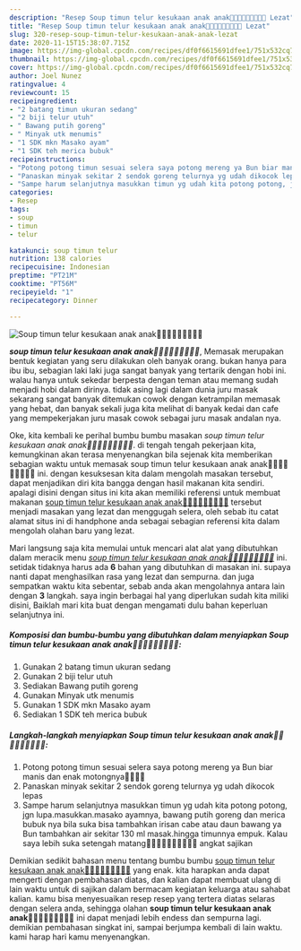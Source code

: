 ```yaml
---
description: "Resep Soup timun telur kesukaan anak anak🤭🤭👍🏼👍🏼🙏🙏😘 Lezat"
title: "Resep Soup timun telur kesukaan anak anak🤭🤭👍🏼👍🏼🙏🙏😘 Lezat"
slug: 320-resep-soup-timun-telur-kesukaan-anak-anak-lezat
date: 2020-11-15T15:38:07.715Z
image: https://img-global.cpcdn.com/recipes/df0f6615691dfee1/751x532cq70/soup-timun-telur-kesukaan-anak-anak🤭🤭👍🏼👍🏼🙏🙏😘-foto-resep-utama.jpg
thumbnail: https://img-global.cpcdn.com/recipes/df0f6615691dfee1/751x532cq70/soup-timun-telur-kesukaan-anak-anak🤭🤭👍🏼👍🏼🙏🙏😘-foto-resep-utama.jpg
cover: https://img-global.cpcdn.com/recipes/df0f6615691dfee1/751x532cq70/soup-timun-telur-kesukaan-anak-anak🤭🤭👍🏼👍🏼🙏🙏😘-foto-resep-utama.jpg
author: Joel Nunez
ratingvalue: 4
reviewcount: 15
recipeingredient:
- "2 batang timun ukuran sedang"
- "2 biji telur utuh"
- " Bawang putih goreng"
- " Minyak utk menumis"
- "1 SDK mkn Masako ayam"
- "1 SDK teh merica bubuk"
recipeinstructions:
- "Potong potong timun sesuai selera saya potong mereng ya Bun biar manis dan enak motongnya🤭🤭🙏🙏"
- "Panaskan minyak sekitar 2 sendok goreng telurnya yg udah dikocok lepas"
- "Sampe harum selanjutnya masukkan timun yg udah kita potong potong, jgn lupa.masukkan.masako ayamnya, bawang putih goreng dan merica bubuk nya bila suka bisa tambahkan irisan cabe atau daun bawang ya Bun tambahkan air sekitar 130 ml masak.hingga timunnya empuk. Kalau saya lebih suka setengah matang🤭🤭👍🏼👍🏼🙏🙏😘😘 angkat sajikan"
categories:
- Resep
tags:
- soup
- timun
- telur

katakunci: soup timun telur 
nutrition: 138 calories
recipecuisine: Indonesian
preptime: "PT21M"
cooktime: "PT56M"
recipeyield: "1"
recipecategory: Dinner

---
```



![Soup timun telur kesukaan anak anak🤭🤭👍🏼👍🏼🙏🙏😘](https://img-global.cpcdn.com/recipes/df0f6615691dfee1/751x532cq70/soup-timun-telur-kesukaan-anak-anak🤭🤭👍🏼👍🏼🙏🙏😘-foto-resep-utama.jpg)

<b><i>soup timun telur kesukaan anak anak🤭🤭👍🏼👍🏼🙏🙏😘</i></b>, Memasak merupakan bentuk kegiatan yang seru dilakukan oleh banyak orang. bukan hanya para ibu ibu, sebagian laki laki juga sangat banyak yang tertarik dengan hobi ini. walau hanya untuk sekedar berpesta dengan teman atau memang sudah menjadi hobi dalam dirinya. tidak asing lagi dalam dunia juru masak sekarang sangat banyak ditemukan cowok dengan ketrampilan memasak yang hebat, dan banyak sekali juga kita melihat di banyak kedai dan cafe yang mempekerjakan juru masak cowok sebagai juru masak andalan nya.

Oke, kita kembali ke perihal bumbu bumbu masakan <i>soup timun telur kesukaan anak anak🤭🤭👍🏼👍🏼🙏🙏😘</i>. di tengah tengah pekerjaan kita, kemungkinan akan terasa menyenangkan bila sejenak kita memberikan sebagian waktu untuk memasak soup timun telur kesukaan anak anak🤭🤭👍🏼👍🏼🙏🙏😘 ini. dengan kesuksesan kita dalam mengolah masakan tersebut, dapat menjadikan diri kita bangga dengan hasil makanan kita sendiri. apalagi disini dengan situs ini kita akan memiliki referensi untuk membuat makanan <u>soup timun telur kesukaan anak anak🤭🤭👍🏼👍🏼🙏🙏😘</u> tersebut menjadi masakan yang lezat dan menggugah selera, oleh sebab itu catat alamat situs ini di handphone anda sebagai sebagian referensi kita dalam mengolah olahan baru yang lezat.




Mari langsung saja kita memulai untuk mencari alat alat yang dibutuhkan dalam meracik menu <u><i>soup timun telur kesukaan anak anak🤭🤭👍🏼👍🏼🙏🙏😘</i></u> ini. setidak tidaknya harus ada <b>6</b> bahan yang dibutuhkan di masakan ini. supaya nanti dapat menghasilkan rasa yang lezat dan sempurna. dan juga sempatkan waktu kita sebentar, sebab anda akan mengolahnya antara lain dengan <b>3</b> langkah. saya ingin berbagai hal yang diperlukan sudah kita miliki disini, Baiklah mari kita buat dengan mengamati dulu bahan keperluan selanjutnya ini.

<!--inarticleads1-->

##### Komposisi dan bumbu-bumbu yang dibutuhkan dalam menyiapkan Soup timun telur kesukaan anak anak🤭🤭👍🏼👍🏼🙏🙏😘:

1. Gunakan 2 batang timun ukuran sedang
1. Gunakan 2 biji telur utuh
1. Sediakan  Bawang putih goreng
1. Gunakan  Minyak utk menumis
1. Gunakan 1 SDK mkn Masako ayam
1. Sediakan 1 SDK teh merica bubuk




<!--inarticleads2-->

##### Langkah-langkah menyiapkan Soup timun telur kesukaan anak anak🤭🤭👍🏼👍🏼🙏🙏😘:

1. Potong potong timun sesuai selera saya potong mereng ya Bun biar manis dan enak motongnya🤭🤭🙏🙏
1. Panaskan minyak sekitar 2 sendok goreng telurnya yg udah dikocok lepas
1. Sampe harum selanjutnya masukkan timun yg udah kita potong potong, jgn lupa.masukkan.masako ayamnya, bawang putih goreng dan merica bubuk nya bila suka bisa tambahkan irisan cabe atau daun bawang ya Bun tambahkan air sekitar 130 ml masak.hingga timunnya empuk. Kalau saya lebih suka setengah matang🤭🤭👍🏼👍🏼🙏🙏😘😘 angkat sajikan




Demikian sedikit bahasan menu tentang bumbu bumbu <u>soup timun telur kesukaan anak anak🤭🤭👍🏼👍🏼🙏🙏😘</u> yang enak. kita harapkan anda dapat mengerti dengan pembahasan diatas, dan kalian dapat membuat ulang di lain waktu untuk di sajikan dalam bermacam kegiatan keluarga atau sahabat kalian. kamu bisa menyesuaikan resep resep yang tertera diatas selaras dengan selera anda, sehingga olahan <b>soup timun telur kesukaan anak anak🤭🤭👍🏼👍🏼🙏🙏😘</b> ini dapat menjadi lebih endess dan sempurna lagi. demikian pembahasan singkat ini, sampai berjumpa kembali di lain waktu. kami harap hari kamu menyenangkan.
